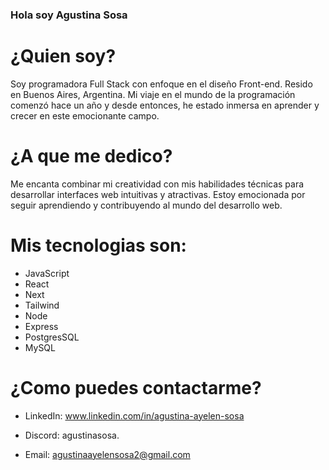 ### Hola soy Agustina Sosa

# ¿Quien soy?
Soy programadora Full Stack con enfoque en el diseño Front-end. Resido en Buenos Aires, Argentina. Mi viaje en el mundo de la programación comenzó hace un año y desde entonces, he estado inmersa en aprender y crecer en este emocionante campo.

# ¿A que me dedico?
Me encanta combinar mi creatividad con mis habilidades técnicas para desarrollar interfaces web intuitivas y atractivas. Estoy emocionada por seguir aprendiendo y contribuyendo al mundo del desarrollo web. 

# Mis tecnologias son: 
- JavaScript
- React
- Next
- Tailwind
- Node
- Express
- PostgresSQL
- MySQL

# ¿Como puedes contactarme?

- LinkedIn: www.linkedin.com/in/agustina-ayelen-sosa

- Discord: agustinasosa.

- Email: agustinaayelensosa2@gmail.com
